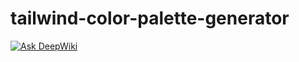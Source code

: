 # tailwind-color-palette-generator

[![Ask DeepWiki](https://deepwiki.com/badge.svg)](https://deepwiki.com/happyvig/tailwind-color-palette-generator)
